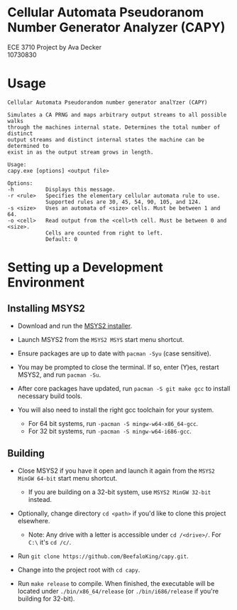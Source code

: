 # Cellular Automata Pseudoranom Number Generator Analyzer (CAPY)

ECE 3710 Project by Ava Decker  
10730830

# Usage

```
Cellular Automata Pseudorandom number generator analYzer (CAPY)

Simulates a CA PRNG and maps arbitrary output streams to all possible walks
through the machines internal state. Determines the total number of distinct
output streams and distinct internal states the machine can be determined to
exist in as the output stream grows in length.

Usage:
capy.exe [options] <output file>

Options:
-h          Displays this message.
-r <rule>   Specifies the elementary cellular automata rule to use.
            Supported rules are 30, 45, 54, 90, 105, and 124.
-s <size>   Uses an automata of <size> cells. Must be between 1 and 64.
-o <cell>   Read output from the <cell>th cell. Must be between 0 and <size>.
            Cells are counted from right to left.
            Default: 0

```

# Setting up a Development Environment

## Installing MSYS2
- Download and run the [MSYS2 installer](https://www.msys2.org).

- Launch MSYS2 from the `MSYS2 MSYS` start menu shortcut.

- Ensure packages are up to date with `pacman -Syu` (case sensitive).

- You may be prompted to close the terminal. If so, enter (Y)es, restart MSYS2, and run `pacman -Su`.

- After core packages have updated, run `pacman -S git make gcc` to install necessary build tools.

- You will also need to install the right gcc toolchain for your system.
    - For 64 bit systems, run `-pacman -S mingw-w64-x86_64-gcc`.
    - For 32 bit systems, run `-pacman -S mingw-w64-i686-gcc`.

## Building
- Close MSYS2 if you have it open and launch it again from the `MSYS2 MinGW 64-bit` start menu shortcut.
    - If you are building on a 32-bit system, use `MSYS2 MinGW 32-bit` instead.

- Optionally, change directory `cd <path>` if you'd like to clone this project elsewhere.
    - Note: Any drive with a letter is accessible under `cd /<drive>/`. For `C:\` it's `cd /c/`.

- Run `git clone https://github.com/BeefaloKing/capy.git`.

- Change into the project root with `cd capy`.

- Run `make release` to compile. When finished, the executable will be located under `./bin/x86_64/release` (or `./bin/i686/release` if you're building for 32-bit).

